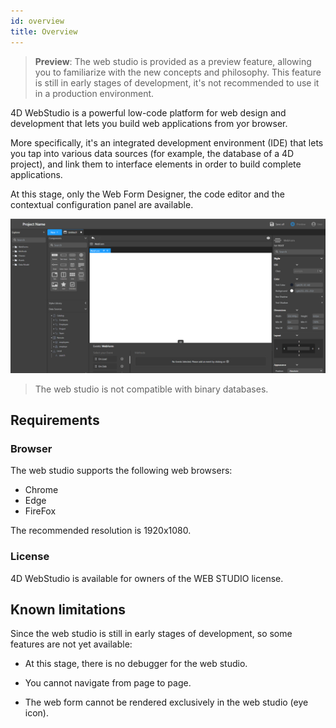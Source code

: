 ```yaml
---
id: overview
title: Overview
---
```


> **Preview**: The web studio is provided as a preview feature, allowing you to familiarize with the new concepts and philosophy. This feature is still in early stages of development, it's not recommended to use it in a production environment. 

4D WebStudio is a powerful low-code platform for web design and development that lets you build web applications from yor browser. 

More specifically, it's an integrated development environment (IDE) that lets you tap into various data sources (for example, the database of a 4D project), and link them to interface elements in order to build complete applications.

At this stage, only the Web Form Designer, the code editor and the contextual configuration panel are available.

![alt-text](img/web-studio-intro.png)

> The web studio is not compatible with binary databases.

## Requirements

### Browser 

The web studio supports the following web browsers:

- Chrome
- Edge
- FireFox

The recommended resolution is 1920x1080.

### License 

4D WebStudio is available for owners of the WEB STUDIO license.

## Known limitations

Since the web studio is still in early stages of development, so some features are not yet available: 

* At this stage, there is no debugger for the web studio.

* You cannot navigate from page to page.

* The web form cannot be rendered exclusively in the web studio (eye icon).
